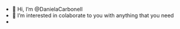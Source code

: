 - 👋 Hi, I’m @DanielaCarbonell
- 👀 I’m interested in colaborate to you with anything that you need
- 
